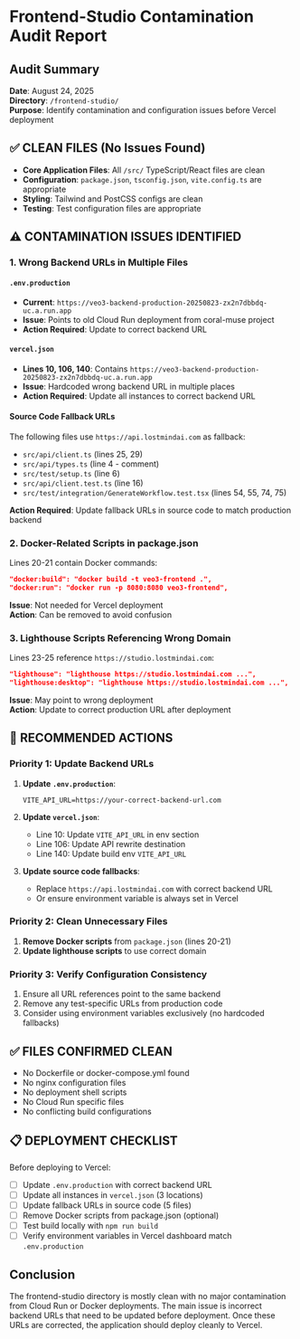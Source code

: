 # Frontend-Studio Contamination Audit Report

## Audit Summary
**Date**: August 24, 2025  
**Directory**: `/frontend-studio/`  
**Purpose**: Identify contamination and configuration issues before Vercel deployment

## ✅ CLEAN FILES (No Issues Found)
- **Core Application Files**: All `/src/` TypeScript/React files are clean
- **Configuration**: `package.json`, `tsconfig.json`, `vite.config.ts` are appropriate
- **Styling**: Tailwind and PostCSS configs are clean
- **Testing**: Test configuration files are appropriate

## ⚠️ CONTAMINATION ISSUES IDENTIFIED

### 1. **Wrong Backend URLs in Multiple Files**

#### `.env.production`
- **Current**: `https://veo3-backend-production-20250823-zx2n7dbbdq-uc.a.run.app`
- **Issue**: Points to old Cloud Run deployment from coral-muse project
- **Action Required**: Update to correct backend URL

#### `vercel.json`
- **Lines 10, 106, 140**: Contains `https://veo3-backend-production-20250823-zx2n7dbbdq-uc.a.run.app`
- **Issue**: Hardcoded wrong backend URL in multiple places
- **Action Required**: Update all instances to correct backend URL

#### Source Code Fallback URLs
The following files use `https://api.lostmindai.com` as fallback:
- `src/api/client.ts` (lines 25, 29)
- `src/api/types.ts` (line 4 - comment)
- `src/test/setup.ts` (line 6)
- `src/api/client.test.ts` (line 16)
- `src/test/integration/GenerateWorkflow.test.tsx` (lines 54, 55, 74, 75)

**Action Required**: Update fallback URLs in source code to match production backend

### 2. **Docker-Related Scripts in package.json**
Lines 20-21 contain Docker commands:
```json
"docker:build": "docker build -t veo3-frontend .",
"docker:run": "docker run -p 8080:8080 veo3-frontend",
```
**Issue**: Not needed for Vercel deployment  
**Action**: Can be removed to avoid confusion

### 3. **Lighthouse Scripts Referencing Wrong Domain**
Lines 23-25 reference `https://studio.lostmindai.com`:
```json
"lighthouse": "lighthouse https://studio.lostmindai.com ...",
"lighthouse:desktop": "lighthouse https://studio.lostmindai.com ...",
```
**Issue**: May point to wrong deployment  
**Action**: Update to correct production URL after deployment

## 🔧 RECOMMENDED ACTIONS

### Priority 1: Update Backend URLs
1. **Update `.env.production`**:
   ```
   VITE_API_URL=https://your-correct-backend-url.com
   ```

2. **Update `vercel.json`**:
   - Line 10: Update `VITE_API_URL` in env section
   - Line 106: Update API rewrite destination
   - Line 140: Update build env `VITE_API_URL`

3. **Update source code fallbacks**:
   - Replace `https://api.lostmindai.com` with correct backend URL
   - Or ensure environment variable is always set in Vercel

### Priority 2: Clean Unnecessary Files
1. **Remove Docker scripts** from `package.json` (lines 20-21)
2. **Update lighthouse scripts** to use correct domain

### Priority 3: Verify Configuration Consistency
1. Ensure all URL references point to the same backend
2. Remove any test-specific URLs from production code
3. Consider using environment variables exclusively (no hardcoded fallbacks)

## ✅ FILES CONFIRMED CLEAN
- No Dockerfile or docker-compose.yml found
- No nginx configuration files
- No deployment shell scripts
- No Cloud Run specific files
- No conflicting build configurations

## 📋 DEPLOYMENT CHECKLIST

Before deploying to Vercel:
- [ ] Update `.env.production` with correct backend URL
- [ ] Update all instances in `vercel.json` (3 locations)
- [ ] Update fallback URLs in source code (5 files)
- [ ] Remove Docker scripts from package.json (optional)
- [ ] Test build locally with `npm run build`
- [ ] Verify environment variables in Vercel dashboard match `.env.production`

## Conclusion
The frontend-studio directory is mostly clean with no major contamination from Cloud Run or Docker deployments. The main issue is incorrect backend URLs that need to be updated before deployment. Once these URLs are corrected, the application should deploy cleanly to Vercel.